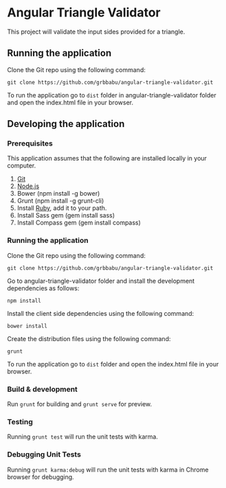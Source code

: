 # Angular Triangle Validator

This project will validate the input sides provided for a triangle.

## Running the application

Clone the Git repo using the following command:
```
git clone https://github.com/grbbabu/angular-triangle-validator.git
```
To run the application go to `dist` folder in angular-triangle-validator folder and open the index.html file in your browser.


## Developing the application

### Prerequisites

This application assumes that the following are installed locally in your computer.

 1. [Git](https://git-scm.com/downloads%20title=%22Git%22)
 2. [Node.js](https://nodejs.org/en/download/%20title=%22Node.js%22)
 3. Bower (npm install -g bower)
 4. Grunt (npm install -g grunt-cli)
 5. Install [Ruby](https://www.ruby-lang.org/en/downloads/%20title=%22Ruby%22), add it to your path.
 6. Install Sass gem (gem install sass)
 7. Install Compass gem (gem install compass)

### Running the application

Clone the Git repo using the following command:

```
git clone https://github.com/grbbabu/angular-triangle-validator.git
```

Go to angular-triangle-validator folder and install the development dependencies as follows:

```
npm install
```

Install the client side dependencies using the following command:

```
bower install
```

Create the distribution files using the following command:

```
grunt
```

To run the application go to `dist` folder and open the index.html file in your browser.

### Build & development

Run `grunt` for building and `grunt serve` for preview.

### Testing

Running `grunt test` will run the unit tests with karma.

### Debugging Unit Tests

Running `grunt karma:debug` will run the unit tests with karma in Chrome browser for debugging.

